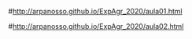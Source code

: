 #http://arpanosso.github.io/ExpAgr_2020/aula01.html

#http://arpanosso.github.io/ExpAgr_2020/aula02.html
